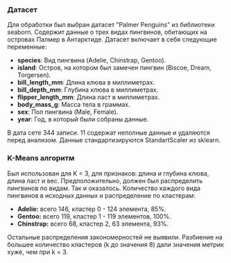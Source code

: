 ﻿### Датасет

Для обработки был выбран датасет "Palmer Penguins" из библиотеки seaborn. Содержит данные о трех видах пингвинов, обитающих на островах Палмер в Антарктиде.
Датасет включает в себя следующие переменные:
- **species**: Вид пингвина (Adelie, Chinstrap, Gentoo).
- **island**: Остров, на котором был замечен пингвин (Biscoe, Dream, Torgersen).
- **bill_length_mm**: Длина клюва в миллиметрах.
- **bill_depth_mm**: Глубина клюва в миллиметрах.
- **flipper_length_mm**: Длина ласт в миллиметрах.
- **body_mass_g**: Масса тела в граммах.
- **sex**: Пол пингвина (Male, Female).
- **year**: Год, в который были собраны данные.

В дата сете 344 записи. 11 содержат неполные данные и удаляются перед анализом. Данные стандартизируются StandartScaler из sklearn.

### K-Means алгоритм

Был использован для K = 3, для признаков: длина и глубина клюва, длина ласт и вес. Предположительно, должен был распределить пингвинов по видам. Так и оказалось.
Количество каждого вида пингвинов в исходных данных и распределение по кластерам:
- **Adelie:** всего 146, кластер 0 - 124 элемента, 85%.
- **Gentoo:** всего 119, кластер 1 - 119 элементов, 100%.
- **Chinstrap:** всего 68, кластер 2, 63 элемента, 93%.

Остальные распределения закономерностей не выявили. Разбиение на большее количество кластеров (k до значения 8) дали значения метрик хуже, чем при k = 3.

